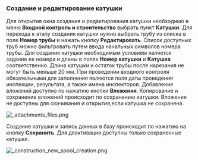 ﻿### Создание и редактирование катушки 

Для открытия окна создания и редактирования катушки необходимо в меню **Входной контроль и строительство** выбрать пункт **Катушки**.
Для перехода к этапу создания катушки нужно выбрать трубу из списка в поле **Номер трубы** и нажать кнопку **Редактировать**. Список доступных труб можно фильтровать путем ввода начальных символов номера трубы.
Для создания катушки необходимым условием является задание ее номера и длины в полях **Номер катушки** и **Катушка** соответственно. Длина катушки и остаток трубы после нарезания не могут быть меньше 20 мм.
При проведении входного контроля обязательными для заполнения являются поля даты проведения инспекции, результата, а также имена инспекторов.
Добавление вложений доступно по нажатию кнопки **Вложения**. Копирование и сохранение вложений происходит по сохранению катушки. Вложения не доступны для скачивания и открытия,если катушка не сохранена.

![_attachments_files.png](D:/Git/prizm/docuser/content/_attachments_files.png "")

Создание катушки и запись данных в базу происходит по нажатию на кнопку **Сохранить**. Для деактивации доступны только сохраненные катушки.

![_construction_new_spool_creation.png](D:/Git/prizm/docuser/content/_construction_new_spool_creation.png "")

